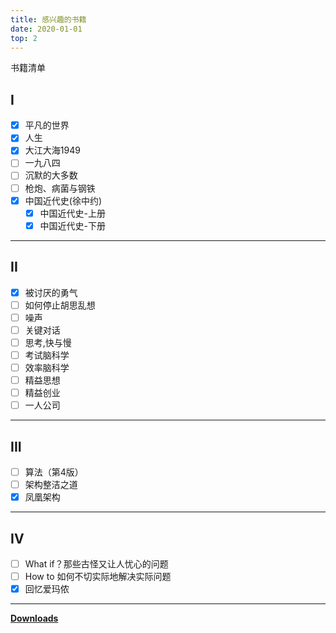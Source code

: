 ```yaml
---
title: 感兴趣的书籍
date: 2020-01-01
top: 2
---
```


书籍清单

<!--more-->

## I

- [x] 平凡的世界
- [x] 人生
- [x] 大江大海1949
- [ ] 一九八四
- [ ] 沉默的大多数
- [ ] 枪炮、病菌与钢铁
- [x] 中国近代史(徐中约)
    - [x] 中国近代史-上册
    - [x] 中国近代史-下册

---

## II

- [x] 被讨厌的勇气
- [ ] 如何停止胡思乱想
- [ ] 噪声
- [ ] 关键对话
- [ ] 思考,快与慢
- [ ] 考试脑科学
- [ ] 效率脑科学
- [ ] 精益思想
- [ ] 精益创业
- [ ] 一人公司

---

## III

- [ ] 算法（第4版）
- [ ] 架构整洁之道
- [x] 凤凰架构

---

## IV

- [ ] What if？那些古怪又让人忧心的问题
- [ ] How to 如何不切实际地解决实际问题
- [x] 回忆爱玛侬

---

**[Downloads](https://github.com/no-today/books)**